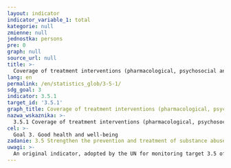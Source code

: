 ```yaml
---
layout: indicator
indicator_variable_1: total
kategorie: null
zmienne: null
jednostka: persons
pre: 0
graph: null
source_url: null
title: >-
  Coverage of treatment interventions (pharmacological, psychosocial and rehabilitation and aftercare services) for substance use disorders
lang: en
permalink: /en/statistics_glob/3-5-1/
sdg_goal: 3
indicator: 3.5.1
target_id: '3.5.1'
graph_title: Coverage of treatment interventions (pharmacological, psychosocial and rehabilitation and aftercare services) for substance use disorders
nazwa_wskaznika: >-
  3.5.1 Coverage of treatment interventions (pharmacological, psychosocial and rehabilitation and aftercare services) for substance use disorders
cel: >-
  Goal 3. Good health and well-being
zadanie: 3.5 Strengthen the prevention and treatment of substance abuse, including narcotic drug abuse and harmful use of alcohol
uwagi: >-
  An original indicator, adopted by the UN for monitoring target 3.5 of the 2030 Agenda is 3.5.1 Coverage of treatment interventions (pharmacological, psychosocial and rehabilitation and aftercare services) for substance use disorders.
---
```

